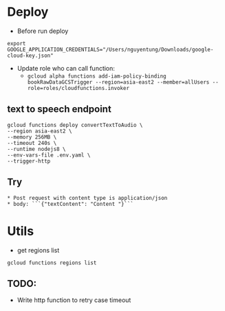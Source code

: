 # Deploy

* Before run deploy
```
export GOOGLE_APPLICATION_CREDENTIALS="/Users/nguyentung/Downloads/google-cloud-key.json"
```

* Update role who can call function:
    - ```gcloud alpha functions add-iam-policy-binding bookRawDataGCSTrigger --region=asia-east2 --member=allUsers --role=roles/cloudfunctions.invoker```

## text to speech endpoint
```
gcloud functions deploy convertTextToAudio \
--region asia-east2 \
--memory 256MB \
--timeout 240s \
--runtime nodejs8 \
--env-vars-file .env.yaml \
--trigger-http
```

## Try
    * Post request with content type is application/json
    * body: ```{"textContent": "Content "}```

# Utils
* get regions list
```
gcloud functions regions list
```


## TODO:
- Write http function to retry case timeout
